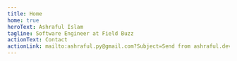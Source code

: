 ```yaml
---
title: Home
home: true
heroText: Ashraful Islam
tagline: Software Engineer at Field Buzz
actionText: Contact
actionLink: mailto:ashraful.py@gmail.com?Subject=Send from ashraful.dev contact
---
```

<LatestThreePostList
  :pages="$site.pages"
  :start-page="$site.themeConfig.startPage"
/>